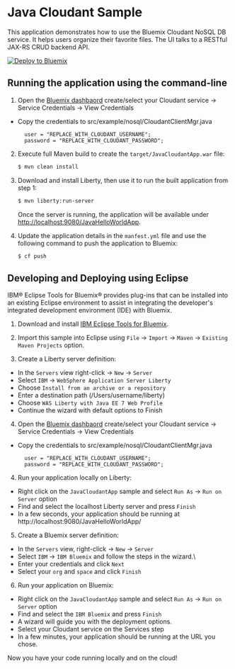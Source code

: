 # Java Cloudant Sample

This application demonstrates how to use the Bluemix Cloudant NoSQL DB service. It helps users organize their favorite files. The UI talks to a RESTful JAX-RS CRUD backend API.

[![Deploy to Bluemix](https://bluemix.net/deploy/button.png)](https://bluemix.net/deploy?repository=https://github.com/IBM-Bluemix/java-cloudant)

## Running the application using the command-line

1. Open the [Bluemix dashbaord](bluemix.net) create/select your Cloudant service -> Service Credentials  -> View Credentials
  - Copy the credentials to src/example/nosql/CloudantClientMgr.java
    ```
      user = "REPLACE_WITH_CLOUDANT_USERNAME";
      password = "REPLACE_WITH_CLOUDANT_PASSWORD";
    ```  

2. Execute full Maven build to create the `target/JavaCloudantApp.war` file:
    ```bash
    $ mvn clean install
    ```

3. Download and install Liberty, then use it to run the built application from step 1:
    ```bash
    $ mvn liberty:run-server
    ```

    Once the server is running, the application will be available under [http://localhost:9080/JavaHelloWorldApp](http://localhost:9080/JavaHelloWorldApp).

4. Update the application details in the `manfest.yml` file and use the following command to push the application to Bluemix:
    ```bash
    $ cf push
    ```
    
## Developing and Deploying using Eclipse

IBM® Eclipse Tools for Bluemix® provides plug-ins that can be installed into an existing Eclipse environment to assist in integrating the developer's integrated development environment (IDE) with Bluemix.

1. Download and install  [IBM Eclipse Tools for Bluemix](https://developer.ibm.com/wasdev/downloads/#asset/tools-IBM_Eclipse_Tools_for_Bluemix).

2. Import this sample into Eclipse using `File` -> `Import` -> `Maven` -> `Existing Maven Projects` option.

3. Create a Liberty server definition:
  - In the `Servers` view right-click -> `New` -> `Server`
  - Select `IBM` -> `WebSphere Application Server Liberty`
  - Choose `Install from an archive or a repository`
  - Enter a destination path (/Users/username/liberty)
  - Choose `WAS Liberty with Java EE 7 Web Profile`
  - Continue the wizard with default options to Finish

4. Open the [Bluemix dashbaord](bluemix.net) create/select your Cloudant service -> Service Credentials  -> View Credentials
  - Copy the credentials to src/example/nosql/CloudantClientMgr.java
    ```
      user = "REPLACE_WITH_CLOUDANT_USERNAME";
      password = "REPLACE_WITH_CLOUDANT_PASSWORD";
    ```  

4. Run your application locally on Liberty:
  - Right click on the `JavaCloudantApp` sample and select `Run As` -> `Run on Server` option
  - Find and select the localhost Liberty server and press `Finish`
  - In a few seconds, your application should be running at http://localhost:9080/JavaHelloWorldApp/

5. Create a Bluemix server definition:
  - In the `Servers` view, right-click -> `New` -> `Server`
  - Select `IBM` -> `IBM Bluemix` and follow the steps in the wizard.\
  - Enter your credentials and click `Next`
  - Select your `org` and `space` and click `Finish`

6. Run your application on Bluemix:
  - Right click on the `JavaCloudantApp` sample and select `Run As` -> `Run on Server` option
  - Find and select the `IBM Bluemix` and press `Finish`
  - A wizard will guide you with the deployment options.
  - Select your Cloudant service on the Services step
  - In a few minutes, your application should be running at the URL you chose.

Now you have your code running locally and on the cloud!

[Liberty Maven Plug-in]: https://github.com/WASdev/ci.maven
